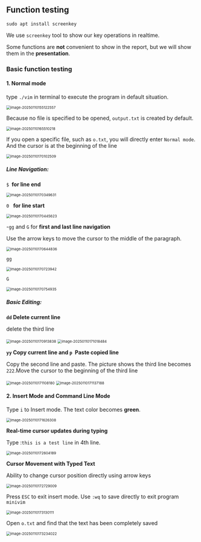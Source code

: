 ## Function testing

```shell
sudo apt install screenkey
```

We use `screenkey` tool to show our key operations in realtime.

Some functions are **not** convenient to show in the report, but we will show them in the **presentation**.

### Basic function testing

#### 1. Normal mode

type `./vim` in terminal to execute the program in default situation.

<img src=".assets\image-20250110155122557.png" alt="image-20250110155122557" style="zoom:67%;" />

Because no file is specified to be opened, `output.txt` is created by default.

<img src=".assets\image-20250110165510218.png" alt="image-20250110165510218" style="zoom:67%;" />



If you open a specific file, such as `o.txt`, you will directly enter `Normal mode`. And the cursor is at the beginning of the line

<img src=".assets\image-20250110170102509.png" alt="image-20250110170102509" style="zoom:67%;" />



#####  **Line Navigation**:

`$ `**for line  end**

<img src=".assets\image-20250110170349631.png" alt="image-20250110170349631" style="zoom:67%;" />

`0 ` **for line start**

<img src=".assets\image-20250110170445623.png" alt="image-20250110170445623" style="zoom:67%;" />

\-`gg` and `G` for **first and last line navigation**

Use the arrow keys to move the cursor to the middle of the paragraph.

<img src=".assets\image-20250110170644836.png" alt="image-20250110170644836" style="zoom:67%;" />

`gg`

<img src=".assets\image-20250110170723942.png" alt="image-20250110170723942" style="zoom:67%;" />

`G`

<img src=".assets\image-20250110170754935.png" alt="image-20250110170754935" style="zoom:67%;" />

#####  **Basic Editing**:

**`dd` Delete current line**

delete the third line

<img src=".assets\image-20250110170913838.png" alt="image-20250110170913838" style="zoom:67%;" />

<img src=".assets\image-20250110171018484.png" alt="image-20250110171018484" style="zoom:67%;" />

**`yy` Copy current line and `p `Paste copied line**

Copy the second line and paste. The picture shows the third line becomes `222`.Move the cursor to the beginning of the third line

<img src=".assets\image-20250110171108180.png" alt="image-20250110171108180" style="zoom:67%;" />

<img src=".assets\image-20250110171137188.png" alt="image-20250110171137188" style="zoom:67%;" />

#### 2. **Insert Mode and Command Line Mode**

Type `i` to Insert mode. The text color becomes **green**.

<img src=".assets\image-20250110171626308.png" alt="image-20250110171626308" style="zoom:67%;" />

**Real-time cursor updates during typing**

Type :`this is a test line` in 4th line.

<img src=".assets\image-20250110172604189.png" alt="image-20250110172604189" style="zoom:67%;" />

**Cursor Movement with Typed Text**

Ability to change cursor position directly using arrow keys

<img src=".assets\image-20250110172729009.png" alt="image-20250110172729009" style="zoom:67%;" />

Press `ESC` to exit insert mode. Use `:wq` to save directly to exit program `minivim`

<img src=".assets\image-20250110173130111.png" alt="image-20250110173130111" style="zoom:67%;" />

Open `o.txt` and find that the text has been completely saved



<img src=".assets\image-20250110173234022.png" alt="image-20250110173234022" style="zoom:67%;" />